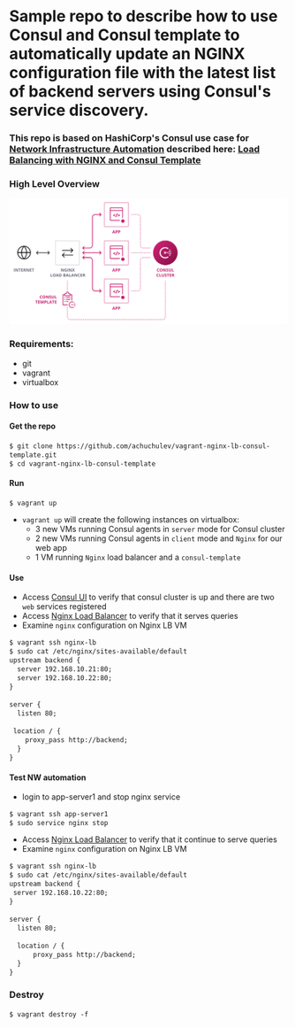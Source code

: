 # Sample repo to describe how to use Consul and Consul template to automatically update an NGINX configuration file with the latest list of backend servers using Consul's service discovery.

### This repo is based on HashiCorp's Consul use case for [Network Infrastructure Automation](https://www.consul.io/use-cases/network-infrastructure-automation) described here: [Load Balancing with NGINX and Consul Template](https://learn.hashicorp.com/tutorials/consul/load-balancing-nginx)

### High Level Overview

<img src="diagram/consul-nginx-template-arch.PNG" />

### Requirements:

- git
- vagrant
- virtualbox

### How to use

#### Get the repo

```
$ git clone https://github.com/achuchulev/vagrant-nginx-lb-consul-template.git
$ cd vagrant-nginx-lb-consul-template
```
#### Run

```
$ vagrant up
```

- `vagrant up` will create the following instances on virtualbox:
  -  3 new VMs running Consul agents in `server` mode for Consul cluster
  -  2 new VMs running Consul agents in `client` mode and `Nginx` for our web app
  -  1 VM running `Nginx` load balancer and a `consul-template`

#### Use
  - Access [Consul UI](http://192.168.10.11:8500/ui/) to verify that consul cluster is up and there are two `web` services registered 
  - Access [Nginx Load Balancer](http://192.168.10.10) to verify that it serves queries
  - Examine `nginx` configuration on Nginx LB VM
  
  ```
  $ vagrant ssh nginx-lb
  $ sudo cat /etc/nginx/sites-available/default
  upstream backend {
    server 192.168.10.21:80;
    server 192.168.10.22:80;
  }

  server {
    listen 80;

   location / {
      proxy_pass http://backend;
    }
  }
  ```

#### Test NW automation
 - login to app-server1 and stop nginx service
 
 ```
 $ vagrant ssh app-server1
 $ sudo service nginx stop
 ```
 
 - Access [Nginx Load Balancer](http://192.168.10.10) to verify that it continue to serve queries
 - Examine `nginx` configuration on Nginx LB VM
 
 ```
 $ vagrant ssh nginx-lb
 $ sudo cat /etc/nginx/sites-available/default
 upstream backend {
  server 192.168.10.22:80;
 }

 server {
   listen 80;

   location / {
       proxy_pass http://backend;
   }
 }
 ```
 
### Destroy

```
$ vagrant destroy -f
```
